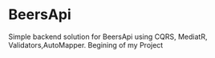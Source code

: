 # BeersApi
Simple backend solution for BeersApi using CQRS, MediatR, Validators,AutoMapper. Begining of my Project 
